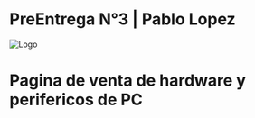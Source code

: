 
# PreEntrega N°3 | Pablo Lopez
![Logo](https://github.com/PablooGP/PreEntrega3-Lopez/blob/main/assets/img/logositioweb.png?raw=true)


# Pagina de venta de hardware y perifericos de PC
